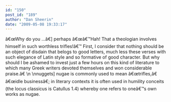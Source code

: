 ```yaml
---
id: "150"
post_id: "189"
author: "Dan Sheerin"
date: "2009-05-08 19:33:17"
---
```

â€œWhy do you ...â€] perhaps â€œâ€™Hah! That a theologian involves himself in such worthless trifles!â€™ First, I consider that nothing should be an object of disdain that belogs to good letters, much less these verses with such elegance of Latin style and so formative of good character. But why should I be ashamed to invest just a few hours on this kind of literature to which many Greek writers devoted themselves and won considerable praise.â€\n\nnuggets] nugae is commonly used to mean â€œtrifles,â€ â€œidle businessâ€; in literary contexts it is often used in humility conceits (the locus classicus is Catullus 1.4) whereby one refers to oneâ€™s own works as nugae.

